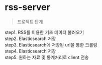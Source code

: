 # rss-server

> 프로젝트 단계

step1. RSS를 이용한 기초 데이터 불러오기<br />
step2. Elasticsearch 저장<br />
step3. Elasticsearch에 저장된 url을 통한 크롤링<br />
step4. Elasticsearch 저장<br />
step5. 원하는 자료 및 통계처리로 client 전송
